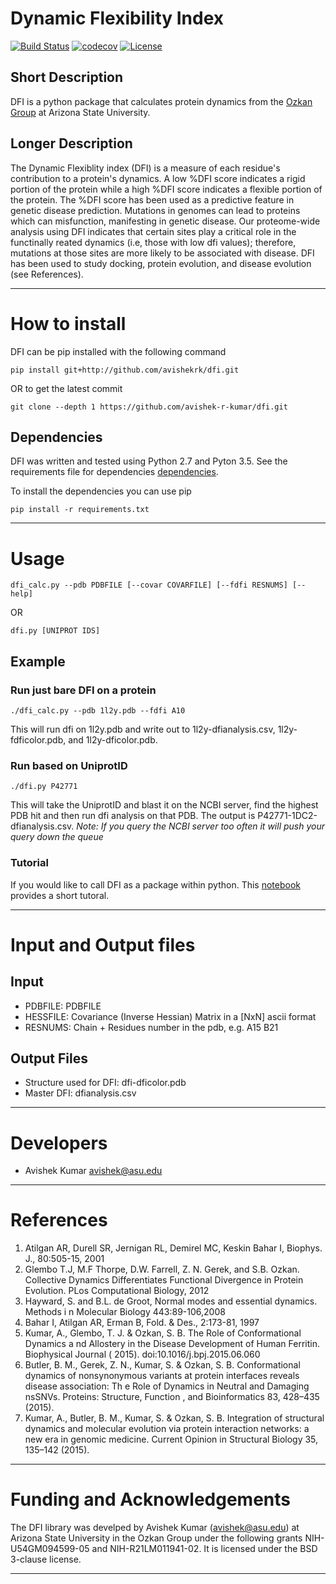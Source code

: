 # Dynamic Flexibility Index


[![Build Status](https://travis-ci.com/avishekrk/DFI.svg?token=qr1WKDpoEiNDipEKFzrb&branch=master)](https://travis-ci.com/avishekrk/DFI)
[![codecov](https://codecov.io/gh/avishekrk/DFI/branch/master/graph/badge.svg)](https://codecov.io/gh/avishekrk/DFI)
[![License](https://img.shields.io/badge/License-BSD%203--Clause-blue.svg)](https://opensource.org/licenses/BSD-3-Clause)



## Short Description
DFI is a python package that calculates protein dynamics from the
[Ozkan Group][OzkanLab] at Arizona State University.

[OzkanLab]: <http://ozkanlab.physics.asu.edu> "Ozkan Lab Website"

## Longer Description
The Dynamic Flexiblity index (DFI) is a measure of each residue's contribution to
a protein's dynamics. A low %DFI score indicates a rigid portion of the protein
while a high %DFI score indicates a flexible portion of the protein. The %DFI
score has been used as a predictive feature in genetic disease prediction.
Mutations in genomes can lead to proteins which can misfunction, manifesting in
genetic disease. Our proteome-wide analysis using DFI indicates that certain
sites play a critical role in the functinally reated dynamics (i.e, those with
low dfi values); therefore, mutations at those sites are more likely to be
associated with disease. DFI has been used to study docking, protein evolution,
and disease evolution (see References).

---

# How to install
DFI can be pip installed with the following command
```
pip install git+http://github.com/avishekrk/dfi.git
```
OR to get the latest commit
```
git clone --depth 1 https://github.com/avishek-r-kumar/dfi.git
```

## Dependencies


DFI was written and tested using Python 2.7 and Pyton 3.5.
See the requirements file for dependencies
[dependencies][Requirements].

[Requirements]: <https://raw.githubusercontent.com/avishek-r-kumar/DFI/master/requirements.txt>

To install the dependencies you can use pip
```
pip install -r requirements.txt
```
---


# Usage
```
dfi_calc.py --pdb PDBFILE [--covar COVARFILE] [--fdfi RESNUMS] [--help]
```
OR
```
dfi.py [UNIPROT IDS]
```
## Example
### Run just bare DFI on a protein
```
./dfi_calc.py --pdb 1l2y.pdb --fdfi A10
```
This will run dfi on 1l2y.pdb and write out to 1l2y-dfianalysis.csv,
1l2y-fdficolor.pdb, and 1l2y-dficolor.pdb.

### Run based on UniprotID
```
./dfi.py P42771
```
This will take the UniprotID and blast it on the NCBI server, find the
highest PDB hit and then run dfi analysis on that PDB. The output is
P42771-1DC2-dfianalysis.csv.
*Note: If you query the NCBI server too often it will push your query
down the queue*

### Tutorial
If you would like to call DFI as a package within python. This
[notebook][TutorialLink] provides a short tutoral.

[TutorialLink]: <https://github.com/avishekrk/DFI/blob/master/tutorial/DFI_Tutorial.ipynb> "Tutorial Link"

---

# Input and Output files
## Input

- PDBFILE:     PDBFILE
- HESSFILE:    Covariance (Inverse Hessian) Matrix in a [NxN] ascii format
- RESNUMS:     Chain + Residues number in the pdb, e.g. A15 B21

## Output Files

* Structure used for DFI: dfi-dficolor.pdb
* Master DFI: dfianalysis.csv

---

# Developers

- Avishek Kumar avishek@asu.edu

---

# References

1. Atilgan AR, Durell SR, Jernigan RL, Demirel MC, Keskin Bahar I, Biophys. J.,
80:505-15, 2001
2. Glembo T.J, M.F Thorpe, D.W. Farrell, Z. N. Gerek, and S.B. Ozkan. Collective
 Dynamics Differentiates Functional Divergence in Protein Evolution.
PLos Computational Biology, 2012
3. Hayward, S. and B.L. de Groot, Normal modes and essential dynamics. Methods i
n Molecular Biology 443:89-106,2008
4. Bahar I, Atilgan AR, Erman B, Fold. & Des., 2:173-81, 1997
5. Kumar, A., Glembo, T. J. & Ozkan, S. B. The Role of Conformational Dynamics a
nd Allostery in the Disease Development of Human Ferritin. Biophysical Journal (
2015). doi:10.1016/j.bpj.2015.06.060
6. Butler, B. M., Gerek, Z. N., Kumar, S. & Ozkan, S. B. Conformational dynamics
 of nonsynonymous variants at protein interfaces reveals disease association: Th
e Role of Dynamics in Neutral and Damaging nsSNVs. Proteins: Structure, Function
, and Bioinformatics 83, 428–435 (2015).
7. Kumar, A., Butler, B. M., Kumar, S. & Ozkan, S. B. Integration of structural
dynamics and molecular evolution via protein interaction networks: a new era in
genomic medicine. Current Opinion in Structural Biology 35, 135–142 (2015).

---

# Funding and Acknowledgements

The DFI library was develped by Avishek Kumar (avishek@asu.edu) at Arizona State
University in the Ozkan Group under the following grants NIH-U54GM094599-05 and
NIH-R21LM011941-02. It is licensed under the BSD 3-clause license.

---
